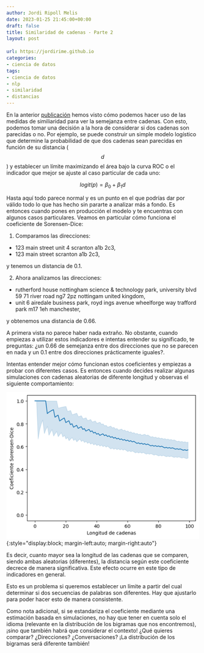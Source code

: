 ```yaml
---
author: Jordi Ripoll Melis
date: 2023-01-25 21:45:00+00:00
draft: false
title: Similaridad de cadenas - Parte 2
layout: post

url: https://jordirime.github.io
categories:
- ciencia de datos
tags:
- ciencia de datos
- nlp
- similaridad
- distancias
---
```


En la anterior [publicación](https://jordirime.github.io/2023-01-25-string-similarity-part1/) hemos visto cómo podemos hacer uso de las medidas de similiaridad para ver la semejanza entre cadenas. Con esto, podemos tomar una decisión a la hora de considerar si dos cadenas son parecidas o no.  Por ejemplo, se puede construir un simple modelo logístico que determine la probabilidad de que dos cadenas sean parecidas en función de su distancia ($$d$$) y establecer un límite maximizando el área bajo la curva ROC o el indicador que mejor se ajuste al caso particular de cada uno:

$$logit(p) = \beta_0 + \beta_1d$$

Hasta aquí todo parece normal y es un punto en el que podrías dar por válido todo lo que has hecho sin pararte a analizar más a fondo. Es entonces cuando pones en producción el modelo y te encuentras con algunos casos particulares. Veamos en particular cómo funciona el coeficiente de Sorensen-Dice:

1. Comparamos las direcciones:

* 123 main street unit 4 scranton a1b 2c3,
* 123 main street scranton a1b 2c3,

y tenemos un distancia de 0.1.

2. Ahora analizamos las direcciones:

* rutherford house nottingham science & technology park, university blvd 59 71 river road  ng7 2pz nottingam united kingdom,
* unit 6 airedale business park, royd ings avenue wheelforge way trafford park m17 1eh manchester,

y obtenemos una distancia de 0.66.

A primera vista no parece haber nada extraño. No obstante, cuando empiezas a utilizar estos indicadores e intentas entender su significado, te preguntas: ¿un 0.66 de semejanza entre dos direcciones que no se parecen en nada y un 0.1 entre dos direcciones prácticamente iguales?. 

Intentas entender mejor cómo funcionan estos coeficientes y empiezas a probar con diferentes casos. Es entonces cuando decides realizar algunas simulaciones con cadenas aleatorias de diferente longitud y observas el siguiente comportamiento:

![Coeficiente de Sorensen-Dice en función de la longitud de las palabras](/assets/img/sorensen_dice_estimator.png){:style="display:block; margin-left:auto; margin-right:auto"}

Es decir, cuanto mayor sea la longitud de las cadenas que se comparen, siendo ambas aleatorias (diferentes), la distancia según este coeficiente decrece de manera significativa. Este efecto ocurre en este tipo de indicadores en general.

Esto es un problema si queremos establecer un límite a partir del cual determinar si dos secuencias de palabras son diferentes. Hay que ajustarlo para poder hacer esto de manera consistente.

Como nota adicional, si se estandariza el coeficiente mediante una estimación basada en simulaciones, no hay que tener en cuenta solo el idioma (relevante en la distribución de los bigramas que nos encontremos), ¡sino que también habrá que considerar el contexto! ¿Qué quieres comparar? ¿Direcciones? ¿Conversaciones? ¡La distribución de los bigramas será diferente también!
